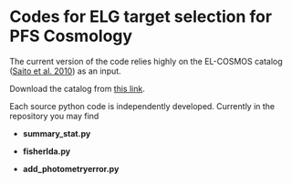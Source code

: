 # Codes for ELG target selection for PFS Cosmology

The current version of the code relies highly on the EL-COSMOS catalog ([Saito et al. 2010](https://arxiv.org/abs/2003.06394)) as an input. 

Download the catalog from [this link](https://www.dropbox.com/s/i4vgpyet9nd9ryx/combinedcatalog_flux_SNR-cos_full_phy_fz-a0.20_OI15config_added-Re.fits?dl=0).

Each source python code is independently developed. Currently in the repository you may find

- **summary_stat.py**

- **fisherlda.py**

- **add_photometryerror.py**
